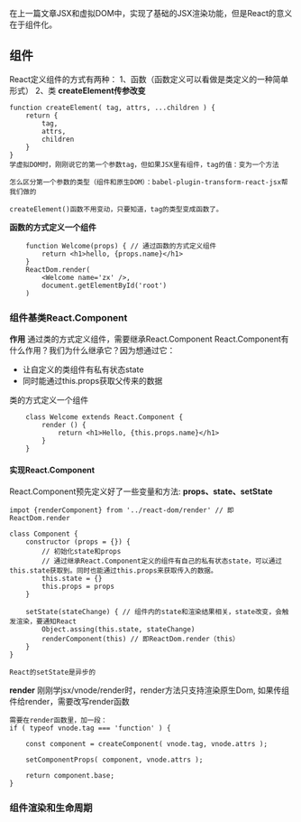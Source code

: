 在上一篇文章JSX和虚拟DOM中，实现了基础的JSX渲染功能，但是React的意义在于组件化。
## 组件
React定义组件的方式有两种：
1、函数（函数定义可以看做是类定义的一种简单形式）
2、类
**createElement传参改变**

    function createElement( tag, attrs, ...children ) {
        return {
            tag,
            attrs,
            children
        }
    }
    学虚拟DOM时，刚刚说它的第一个参数tag，但如果JSX里有组件，tag的值：变为一个方法

    怎么区分第一个参数的类型（组件和原生DOM）：babel-plugin-transform-react-jsx帮我们做的

    createElement()函数不用变动，只要知道，tag的类型变成函数了。

**函数的方式定义一个组件**

        function Welcome(props) { // 通过函数的方式定义组件
            return <h1>hello, {props.name}</h1>
        }
        ReactDom.render(
            <Welcome name='zx' />,
            document.getElementById('root')
        )
### 组件基类React.Component
**作用**
通过类的方式定义组件，需要继承React.Component
React.Component有什么作用？我们为什么继承它？因为想通过它：
- 让自定义的类组件有私有状态state
- 同时能通过this.props获取父传来的数据

类的方式定义一个组件

        class Welcome extends React.Component {
            render () {
                return <h1>Hello, {this.props.name}</h1>
            }
        }
#### 实现React.Component
React.Component预先定义好了一些变量和方法: **props、state、setState**

    impot {renderComponent} from '../react-dom/render' // 即ReactDom.render

    class Component {
        constructor (props = {}) {
            // 初始化state和props
            // 通过继承React.Component定义的组件有自己的私有状态state，可以通过this.state获取到。同时也能通过this.props来获取传入的数据。
            this.state = {}
            this.props = props
        }

        setState(stateChange) { // 组件内的state和渲染结果相关，state改变，会触发渲染，要通知React
            Object.assing(this.state, stateChange)
            renderComponent(this) // 即ReactDom.render（this）
        }
    }

    React的setState是异步的
**render**
刚刚学jsx/vnode/render时，render方法只支持渲染原生Dom, 如果传组件给render，需要改写render函数

    需要在render函数里，加一段：
    if ( typeof vnode.tag === 'function' ) {

        const component = createComponent( vnode.tag, vnode.attrs );

        setComponentProps( component, vnode.attrs );

        return component.base;
    }
### 组件渲染和生命周期